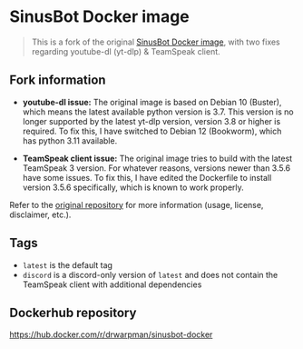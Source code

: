 # SinusBot Docker image
> This is a fork of the original [SinusBot Docker image](https://github.com/SinusBot/docker), with two fixes regarding youtube-dl (yt-dlp) & TeamSpeak client.

## Fork information
- **youtube-dl issue:**
The original image is based on Debian 10 (Buster), which means the latest available python version is 3.7. This version is no longer supported by the latest yt-dlp version, version 3.8 or higher is required. To fix this, I have switched to Debian 12 (Bookworm), which has python 3.11 available.

- **TeamSpeak client issue:**
The original image tries to build with the latest TeamSpeak 3 version. For whatever reasons, versions newer than 3.5.6 have some issues. To fix this, I have edited the Dockerfile to install version 3.5.6 specifically, which is known to work properly.

Refer to the [original repository](https://github.com/SinusBot/docker) for more information (usage, license, disclaimer, etc.).

## Tags
- `latest` is the default tag
- `discord` is a discord-only version of `latest` and does not contain the TeamSpeak client with additional dependencies

## Dockerhub repository
https://hub.docker.com/r/drwarpman/sinusbot-docker
